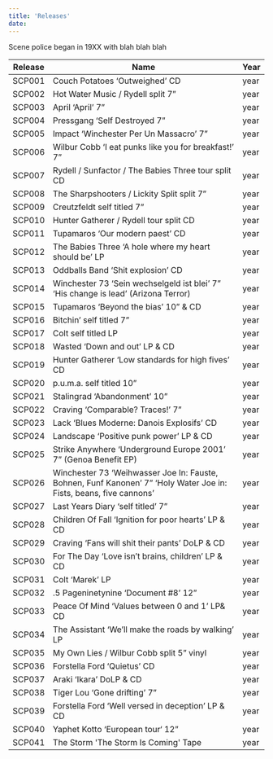 ```yaml
---
title: 'Releases'
date: 
---
```


Scene police began in 19XX with blah blah blah 

| Release  |  Name | Year |
| -------------- | ------------ | ---- |
| SCP001 | Couch Potatoes ‘Outweighed’ CD | year |
| SCP002 | Hot Water Music / Rydell split 7” | year |
| SCP003 | April ‘April’ 7” | year |
| SCP004 | Pressgang ‘Self Destroyed 7”| year | 
| SCP005 | Impact ‘Winchester Per Un Massacro’ 7”| year |
| SCP006 | Wilbur Cobb ‘I eat punks like you for breakfast!’ 7”| year |
| SCP007 | Rydell / Sunfactor / The Babies Three tour split CD| year |
| SCP008 | The Sharpshooters / Lickity Split split 7”| year |
| SCP009 | Creutzfeldt self titled 7”| year |
| SCP010 | Hunter Gatherer / Rydell tour split CD| year |
| SCP011 | Tupamaros ‘Our modern paest’ CD| year |
| SCP012 | The Babies Three ‘A hole where my heart should be’ LP| year | 
| SCP013 | Oddballs Band ‘Shit explosion’ CD | year |
| SCP014 | Winchester 73 ‘Sein wechselgeld ist blei’ 7” ‘His change is lead’ (Arizona Terror) | year |
| SCP015 | Tupamaros ‘Beyond the bias’ 10” & CD | year |
| SCP016 | Bitchin’ self titled 7” | year |
| SCP017 | Colt self titled LP | year |
| SCP018 | Wasted ‘Down and out’ LP & CD| year | 
| SCP019 | Hunter Gatherer ‘Low standards for high fives’ CD | year |
| SCP020 | p.u.m.a. self titled 10” | year |
| SCP021 | Stalingrad ‘Abandonment’ 10” | year |
| SCP022 | Craving ‘Comparable? Traces!’ 7” | year |
| SCP023 | Lack ‘Blues Moderne: Danois Explosifs’ CD| year | 
| SCP024 | Landscape ‘Positive punk power’ LP & CD | year |
| SCP025 | Strike Anywhere ‘Underground Europe 2001’ 7” (Genoa Benefit EP)| year |
| SCP026 | Winchester 73 ‘Weihwasser Joe In: Fauste, Bohnen, Funf Kanonen’ 7” ‘Holy Water Joe in: Fists, beans, five cannons’| year |
| SCP027 | Last Years Diary ‘self titled’ 7”| year | 
| SCP028 | Children Of Fall ‘Ignition for poor hearts’ LP & CD | year |
| SCP029 | Craving ‘Fans will shit their pants’ DoLP & CD | year |
| SCP030 | For The Day ‘Love isn’t brains, children’ LP & CD | year |
| SCP031 | Colt ‘Marek’ LP | year |
| SCP032 |.5 Pageninetynine ‘Document #8’ 12”| year |
| SCP033 | Peace Of Mind ‘Values between 0 and 1’ LP& CD| year |
| SCP034 | The Assistant ‘We’ll make the roads by walking’ LP | year |
| SCP035 | My Own Lies / Wilbur Cobb split 5” vinyl | year |
| SCP036 | Forstella Ford ‘Quietus’ CD | year |
| SCP037 | Araki ‘Ikara’ DoLP & CD | year |
| SCP038 | Tiger Lou ‘Gone drifting’ 7”| year |
| SCP039 | Forstella Ford ‘Well versed in deception’ LP & CD | year |
| SCP040 | Yaphet Kotto ‘European tour‘ 12” | year |
| SCP041 | The Storm 'The Storm Is Coming' Tape| year |
